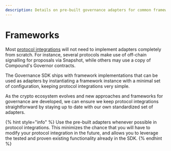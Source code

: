 ```yaml
---
description: Details on pre-built governance adapters for common frameworks and services.
---
```


# Frameworks

Most [protocol integrations](../integrating-your-protocol.md) will not need to implement adapters completely from scratch. For instance, several protocols make use of off-chain signalling for proposals via Snapshot, while others may use a copy of Compound's Governor contracts.

The Governance SDK ships with framework implementations that can be used as adapters by instantiating a framework instance with a minimal set of configuration, keeping protocol integrations very simple.

As the crypto ecosystem evolves and new approaches and frameworks for governance are developed, we can ensure we keep protocol integrations straightforward by staying up to date with our own standardized set of adapters.

{% hint style="info" %}
Use the pre-built adapters whenever possible in protocol integrations. This minimizes the chance that you will have to modify your protocol integration in the future, and allows you to leverage the tested and proven existing functionality already in the SDK.
{% endhint %}

